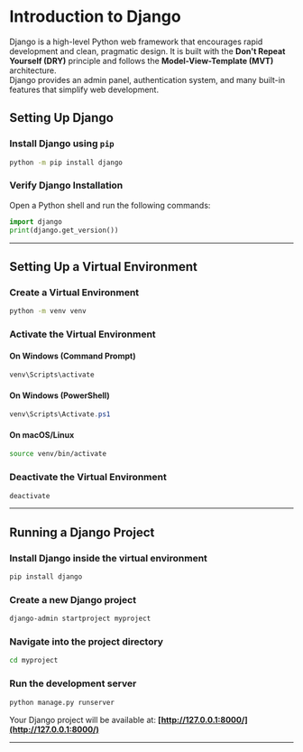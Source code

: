 
# Introduction to Django
Django is a high-level Python web framework that encourages rapid development and clean, pragmatic design. It is built with the **Don't Repeat Yourself (DRY)** principle and follows the **Model-View-Template (MVT)** architecture.  
Django provides an admin panel, authentication system, and many built-in features that simplify web development.

## Setting Up Django

### Install Django using `pip`
```bash
python -m pip install django
```

### Verify Django Installation
Open a Python shell and run the following commands:
```python
import django
print(django.get_version())
```

---

## Setting Up a Virtual Environment

### Create a Virtual Environment
```bash
python -m venv venv
```

### Activate the Virtual Environment

#### On Windows (Command Prompt)
```cmd
venv\Scripts\activate
```

#### On Windows (PowerShell)
```powershell
venv\Scripts\Activate.ps1
```

#### On macOS/Linux
```bash
source venv/bin/activate
```

### Deactivate the Virtual Environment
```bash
deactivate
```

---

## Running a Django Project

### Install Django inside the virtual environment
```bash
pip install django
```

### Create a new Django project
```bash
django-admin startproject myproject
```

### Navigate into the project directory
```bash
cd myproject
```

### Run the development server
```bash
python manage.py runserver
```

Your Django project will be available at: **[http://127.0.0.1:8000/](http://127.0.0.1:8000/)**

---

